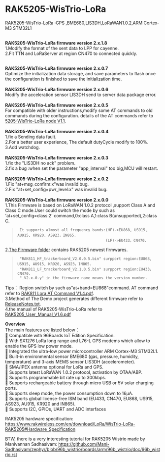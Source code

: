 # RAK5205-WisTrio-LoRa
RAK5205-WisTrio-LoRa :GPS ,BME680,LIS3DH,LoRaWAN1.0.2,ARM Cortex-M3 STM32L1<br><br>

**RAK5205-WisTrio-LoRa firmware version 2.x.1.8**<br>
1.Modify the format of the sent data to LPP for cayenne.<br>
2.Fit TTN and LoRaServer at region CN470 to connected quickly.<br><br>

**RAK5205-WisTrio-LoRa firmware version 2.x.0.7**<br>
Optimize the initialization data storage, and save parameters to flash once the configuration is finished to save the initialization time.<br><br>
**RAK5205-WisTrio-LoRa firmware version 2.x.0.6**<br>
Modify the acceleration sensor LIS3DH send to server data package error.<br><br>
**RAK5205-WisTrio-LoRa firmware version 2.x.0.5**<br>
For compatible with older instructions,modify some AT commands to old commands during the configuration.
details of the AT commands refer to [5205-WisTrio-LoRa node V1.1](https://github.com/RAKWireless/RAK5205-WisTrio-LoRa/blob/master/doc/5205-WisTrio-LoRa%20node%20V1.1.pdf).<br><br>
**RAK5205-WisTrio-LoRa firmware version 2.x.0.4**<br>
1.fix a Sending data fault. <br>
2.For a better user experience, The default dutyCycle modify to 100%. <br>
3.Add watchdog. <br> <br>
**RAK5205-WisTrio-LoRa firmware version 2.x.0.3**<br>
1.fix the "LIS3DH no ack" problem. <br>
2.fix a bug :when set the parameter "app_interval" too big,MCU will restart.<br><br>
**RAK5205-WisTrio-LoRa firmware version 2.x.0.2**<br>
1.Fix "at+msg_confirm:x"was invalid bug. <br>
2.Fix "at+set_config=pwr_level:x" was invalid bug.<br><br>
**RAK5205-WisTrio-LoRa firmware version 2.x.0.0**<br>
1.This Firmware is based on LoRaWAN 1.0.2 protocol ,support Class A and Class C mode.User could switch the mode by such as 'at+set_config=class:2' command,0:class A,1:class B(unsupported),2:class C.<br>
>      It supports almost all frequency bands:(HF)->EU868, US915, AU915, KR920, AS923，IN865. 
>                                             (LF)->EU433，CN470.
                                                  
2.[The Firmware folder](https://github.com/RAKWireless/RAK5205-WisTrio-LoRa/tree/master/doc/Firmware) contains RAK5205 newest firmwares. <br> 
>      "RAK811_HF_trackerboard_V2.0.0.5.bin" surpport region:EU868, US915, AU915, KR920, AS923，IN865.　　 　
>      "RAK811_LF_trackerboard_V2.1.0.5.bin" surpport region:EU433，CN470.
>      "_V2.x.0.y" in the firmware name means the version number.

  Tips：  Region switch by such as"at+band=EU868"command.
  AT command refer to [RAK811 Lora AT Command V1.4.pdf](https://github.com/RAKWireless/RAK5205-WisTrio-LoRa/blob/master/doc/RAK811%C2%A0Lora%C2%A0AT%C2%A0Command%C2%A0V1.4.pdf).   <br>
3.Method of The Demo project generates different firmware refer to [ReleaseNotes.txt](https://github.com/RAKWireless/RAK5205-WisTrio-LoRa/blob/master/doc/Firmware/ReleaseNotes.txt).<br>
4.the manual of RAK5205-WisTrio-LoRa refer to [RAK5205\_User\_Manual_V1.6.pdf](https://github.com/RAKWireless/RAK5205-WisTrio-LoRa/blob/master/doc/RAK5205_User_Manual_V1.6.pdf)<br>

**Overview**<br>
The main features are listed below： <br>
 Compatible with 96Boards IoT Edition Specification. <br>
 With SX1276 LoRa long range and L76-L GPS modems which allow to enable the
GPS low power mode. <br>
 Integrated the ultra-low power microcontroller ARM Cortex-M3 STM32L1. <br>
 Built-in environmental sensor BME680 (gas, pressure, humidity, temperature) and
3-axis MEMS sensor LIS3DH (accelerometer). <br>
 SMA/IPEX antenna optional for LoRa and GPS. <br>
 Supports latest LoRaWAN 1.0.2 protocol, activation by OTAA/ABP. <br>
 Supports programmable bit rate up to 300kbps. <br>
 Supports rechargeable battery through micro USB or 5V solar charging ports. <br>
 Supports sleep mode, the power consumption down to 16μA. <br>
 Supports global license-free ISM band (EU433, CN470, EU868, US915, AS923,
AU915, KR920 and IN865). <br>
 Supports I2C, GPIOs, UART and ADC interfaces

RAK5205 hardware specification:
https://www.rakwireless.com/en/download/LoRa/WisTrio-LoRa-RAK5205#Hardware_Specification 

BTW, there is a very interesting tutorial for RAK5205 Wistrio made by Manivannan Sadhasivam:
https://github.com/Mani-Sadhasivam/zephyr/blob/96b_wistrio/boards/arm/96b_wistrio/doc/96b_wistrio.rst 
